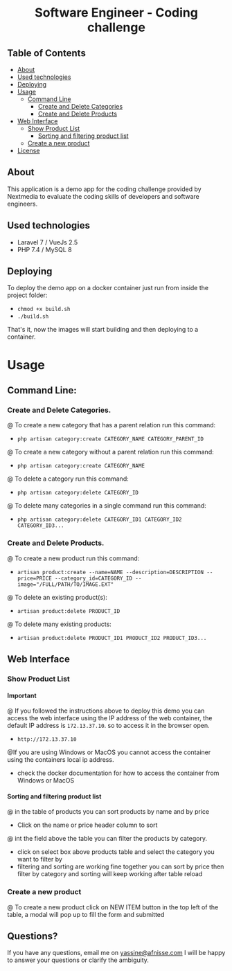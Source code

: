<h1 align="center">Software Engineer - Coding challenge</h1>



## Table of Contents

- [About](#about)
- [Used technologies](#used-technologies)
- [Deploying](#deploying)
- [Usage](#usage)
  - [Command Line](#command-line)
    - [Create and Delete Categories](#create-and-delete-categories)
    - [Create and Delete Products](#create-and-delete-products)
- [Web Interface](#web-interface)
    - [Show Product List](#show-product-list)
        - [Sorting and filtering product list](#Sorting-and-filtering-product-list)
    - [Create a new product](#Create-a-new-product)
- [License](#license)


## About

This application is a demo app for the coding challenge provided by Nextmedia to evaluate the coding skills of developers and software engineers.

## Used technologies
- Laravel 7 / VueJs 2.5
- PHP 7.4 / MySQL 8

## Deploying

To deploy the demo app on a docker container just run from inside the project folder:
- `chmod +x build.sh`
- `./build.sh`

That's it, now the images will start building and then deploying to a container.

# Usage

## Command Line:
### Create and Delete Categories.
@ To create a new category that has a parent relation run this command:
- `php artisan category:create CATEGORY_NAME CATEGORY_PARENT_ID`

@ To create a new category without a parent relation run this command: 
- `php artisan category:create CATEGORY_NAME`

@ To delete a category run this command:
- `php artisan category:delete CATEGORY_ID`

@ To delete many categories in a single command run this command:
- `php artisan category:delete CATEGORY_ID1 CATEGORY_ID2 CATEGORY_ID3...`

### Create and Delete Products.
@ To create a new product run this command:
- `artisan product:create --name=NAME --description=DESCRIPTION --price=PRICE --category_id=CATEGORY_ID --image="/FULL/PATH/TO/IMAGE.EXT"`

@ To delete an existing product(s):
- `artisan product:delete PRODUCT_ID`

@ To delete many existing products:
- `artisan product:delete PRODUCT_ID1 PRODUCT_ID2 PRODUCT_ID3...`

## Web Interface
### Show Product List
#### Important
@ If you followed the instructions above to deploy this demo you can access the web interface using the IP address of the web container, the default IP address is `172.13.37.10`.
so to access it in the browser open.
- `http://172.13.37.10`

@If you are using Windows or MacOS you cannot access the container using the containers local ip address.
- check the docker documentation for how to access the container from Windows or MacOS 

#### Sorting and filtering product list
@ in the table of products you can sort products by name and by price
- Click on the name or price header column to sort

@ int the field above the table you can filter the products by category.
- click on select box above products table and select the category you want to filter by
- filtering and sorting are working fine together you can sort by price then filter by category and sorting will keep working after table reload   


### Create a new product
@ To create a new product click on NEW ITEM button in the top left of the table, a modal will pop up to fill the form and submitted
 


## Questions?
If you have any questions, email me on [yassine@afnisse.com](mailto:yassine@afnisse.com) I will be happy to answer your questions or clarify the ambiguity.  
